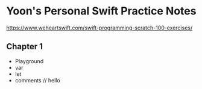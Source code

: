 # Yoon's Personal Swift Practice Notes

https://www.weheartswift.com/swift-programming-scratch-100-exercises/

## Chapter 1

* Playground
* var
* let
* comments
// hello
